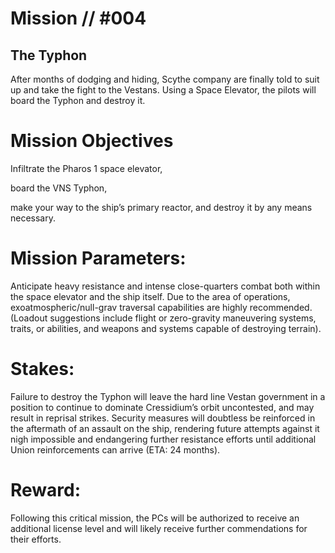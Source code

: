 # Mission // #004
## The Typhon

After months of dodging and hiding, Scythe company are finally told to suit up and take the fight to the Vestans. Using a Space Elevator, the pilots will board the Typhon and destroy it.

# Mission Objectives

Infiltrate the Pharos 1 space elevator, 

board the VNS Typhon, 

make your way to the ship’s primary reactor, and destroy it by any means necessary.

# Mission Parameters:

Anticipate heavy resistance and intense close-quarters combat both within the space elevator and the ship itself. Due to the area of operations, exoatmospheric/null-grav traversal capabilities are highly recommended. (Loadout suggestions include flight or zero-gravity maneuvering systems, traits, or abilities, and weapons and systems capable of destroying terrain).

# Stakes:

Failure to destroy the Typhon will leave the hard line Vestan government in a position to continue to dominate Cressidium’s orbit uncontested, and may result in reprisal strikes. Security measures will doubtless be reinforced in the aftermath of an assault on the ship, rendering future attempts against it nigh impossible and endangering further resistance efforts until additional Union reinforcements can arrive (ETA: 24 months).

# Reward:

Following this critical mission, the PCs will be authorized to receive an additional license level and will likely receive further commendations for their efforts.
